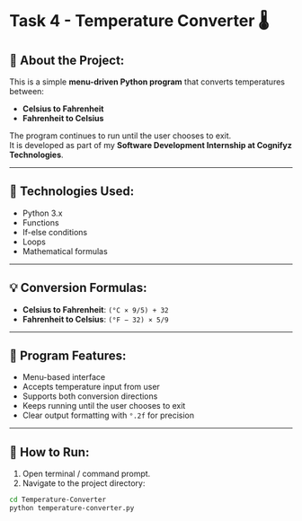 # Task 4 - Temperature Converter 🌡️

## 📌 About the Project:
This is a simple **menu-driven Python program** that converts temperatures between:
- **Celsius to Fahrenheit**
- **Fahrenheit to Celsius**

The program continues to run until the user chooses to exit.  
It is developed as part of my **Software Development Internship at Cognifyz Technologies**.

---

## 🔧 Technologies Used:
- Python 3.x
- Functions
- If-else conditions
- Loops
- Mathematical formulas

---

## 💡 Conversion Formulas:
- **Celsius to Fahrenheit**: `(°C × 9/5) + 32`
- **Fahrenheit to Celsius**: `(°F − 32) × 5/9`

---

## 🧾 Program Features:
- Menu-based interface
- Accepts temperature input from user
- Supports both conversion directions
- Keeps running until the user chooses to exit
- Clear output formatting with `°.2f` for precision

---

## 🚀 How to Run:

1. Open terminal / command prompt.
2. Navigate to the project directory:
```bash
cd Temperature-Converter
python temperature-converter.py
